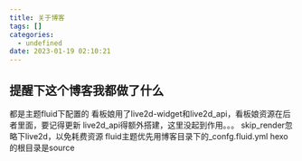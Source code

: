 ```yaml
---
title: 关于博客
tags: []
categories:
  - undefined
date: 2023-01-19 02:10:21
---
```

## 提醒下这个博客我都做了什么
都是主题fluid下配置的
看板娘用了live2d-widget和live2d_api，看板娘资源在后者里面，要记得更新
live2d_api得额外搭建，这里没起到作用。。。
skip_render忽略下live2d，以免耗费资源
fluid主题优先用博客目录下的_confg.fluid.yml
hexo的根目录是source